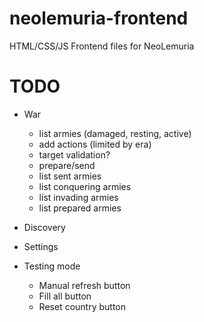 # neolemuria-frontend

HTML/CSS/JS Frontend files for NeoLemuria


# TODO
- War
    - list armies (damaged, resting, active)
    - add actions (limited by era)
    - target validation?
    - prepare/send
    - list sent armies
    - list conquering armies
    - list invading armies
    - list prepared armies
        
- Discovery
    
- Settings

- Testing mode
    - Manual refresh button
    - Fill all button
    - Reset country button